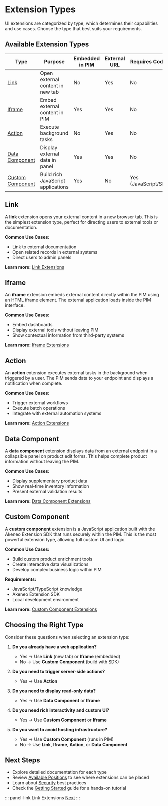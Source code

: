 # Extension Types

UI extensions are categorized by type, which determines their capabilities and use cases. Choose the type that best suits your requirements.

## Available Extension Types

| Type | Purpose | Embedded in PIM | External URL | Requires Coding |
|------|---------|-----------------|--------------|-----------------|
| [Link](#link) | Open external content in new tab | No | Yes | No |
| [Iframe](#iframe) | Embed external content in PIM | Yes | Yes | No |
| [Action](#action) | Execute background tasks | No | Yes | No |
| [Data Component](#data-component) | Display external data in panel | Yes | Yes | No |
| [Custom Component](#custom-component) | Build rich JavaScript applications | Yes | No | Yes (JavaScript/SDK) |

## Link

A **link** extension opens your external content in a new browser tab. This is the simplest extension type, perfect for directing users to external tools or documentation.

**Common Use Cases:**
- Link to external documentation
- Open related records in external systems
- Direct users to admin panels

**Learn more:** [Link Extensions](/extensions/types/link.html)

## Iframe

An **iframe** extension embeds external content directly within the PIM using an HTML iframe element. The external application loads inside the PIM interface.

**Common Use Cases:**
- Embed dashboards
- Display external tools without leaving PIM
- Show contextual information from third-party systems

**Learn more:** [Iframe Extensions](/extensions/types/iframe.html)

## Action

An **action** extension executes external tasks in the background when triggered by a user. The PIM sends data to your endpoint and displays a notification when complete.

**Common Use Cases:**
- Trigger external workflows
- Execute batch operations
- Integrate with external automation systems

**Learn more:** [Action Extensions](/extensions/types/action.html)

## Data Component

A **data component** extension displays data from an external endpoint in a collapsible panel on product edit forms. This helps complete product information without leaving the PIM.

**Common Use Cases:**
- Display supplementary product data
- Show real-time inventory information
- Present external validation results

**Learn more:** [Data Component Extensions](/extensions/types/data-component.html)

## Custom Component

A **custom component** extension is a JavaScript application built with the Akeneo Extension SDK that runs securely within the PIM. This is the most powerful extension type, allowing full custom UI and logic.

**Common Use Cases:**
- Build custom product enrichment tools
- Create interactive data visualizations
- Develop complex business logic within PIM

**Requirements:**
- JavaScript/TypeScript knowledge
- Akeneo Extension SDK
- Local development environment

**Learn more:** [Custom Component Extensions](/extensions/types/custom-component.html)

## Choosing the Right Type

Consider these questions when selecting an extension type:

1. **Do you already have a web application?**
   - Yes → Use **Link** (new tab) or **Iframe** (embedded)
   - No → Use **Custom Component** (build with SDK)

2. **Do you need to trigger server-side actions?**
   - Yes → Use **Action**

3. **Do you need to display read-only data?**
   - Yes → Use **Data Component** or **Iframe**

4. **Do you need rich interactivity and custom UI?**
   - Yes → Use **Custom Component** or **Iframe**

5. **Do you want to avoid hosting infrastructure?**
   - Yes → Use **Custom Component** (runs in PIM)
   - No → Use **Link**, **Iframe**, **Action**, or **Data Component**

## Next Steps

- Explore detailed documentation for each type
- Review [Available Positions](/extensions/positions.html) to see where extensions can be placed
- Learn about [Security](/extensions/security/overview.html) best practices
- Check the [Getting Started](/extensions/getting-started.html) guide for a hands-on tutorial

::: panel-link Link Extensions [Next](/extensions/types/link.html)
:::
